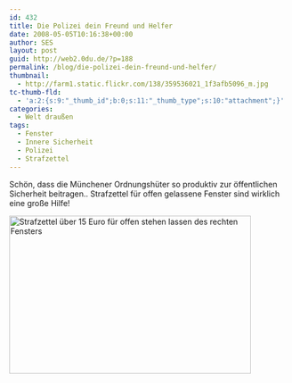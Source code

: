 ```yaml
---
id: 432
title: Die Polizei dein Freund und Helfer
date: 2008-05-05T10:16:38+00:00
author: SES
layout: post
guid: http://web2.0du.de/?p=188
permalink: /blog/die-polizei-dein-freund-und-helfer/
thumbnail:
  - http://farm1.static.flickr.com/138/359536021_1f3afb5096_m.jpg
tc-thumb-fld:
  - 'a:2:{s:9:"_thumb_id";b:0;s:11:"_thumb_type";s:10:"attachment";}'
categories:
  - Welt draußen
tags:
  - Fenster
  - Innere Sicherheit
  - Polizei
  - Strafzettel
---
```

Schön, dass die Münchener Ordnungshüter so produktiv zur öffentlichen Sicherheit beitragen.. Strafzettel für offen gelassene Fenster sind wirklich eine große Hilfe!

<img loading="lazy" src="http://www.rocket-turtle.de/images/uploads/sonstiges/strafzettel.jpg" alt="Strafzettel über 15 Euro für offen stehen lassen des rechten Fensters" width="434" height="283" />